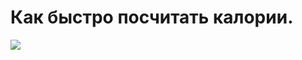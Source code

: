 # Как быстро посчитать калории.

![](/images/Kulinar/Sovet/Infographics/Rukovodstvo-po-podschyotu-kalorij_1455024642-1140x5025.png)
